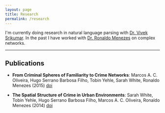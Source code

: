 ```yaml
---
layout: page
title: Research
permalink: /research
---
```


I'm currently doing research in natural language parsing with [Dr. Vivek Srikumar](http://svivek.com).
In the past I have worked with [Dr. Ronaldo Menezes](http://cs.fit.edu/~rmenezes/Home.html) on complex networks.

***

Publications
------------

- **From Criminal Spheres of Familiarity to Crime Networks**:
  Marcos A. C. Oliveira, Hugo Serrano Barbosa Filho, Tobin Yehle, Sarah White, Ronaldo Menezes (2015)
  [doi](http://dx.doi.org/10.1007/978-3-319-16112-9_22)

- **The Spatial Structure of Crime in Urban Environments**:
  Sarah White, Tobin Yehle, Hugo Serrano Barbosa Filho, Marcos A. C. Oliveira, Ronaldo Menezes (2014)
  [doi](http://dx.doi.org/10.1007/978-3-319-15168-7_14)
